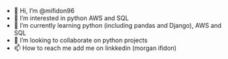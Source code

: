 - 👋 Hi, I’m @mifidon96
- 👀 I’m interested in python AWS and SQL
- 🌱 I’m currently learning python (including pandas and Django), AWS and SQL
- 💞️ I’m looking to collaborate on python projects
- 📫 How to reach me add me on linkkedin (morgan ifidon)

<!---
mifidon96/mifidon96 is a ✨ special ✨ repository because its `README.md` (this file) appears on your GitHub profile.
You can click the Preview link to take a look at your changes.
--->
